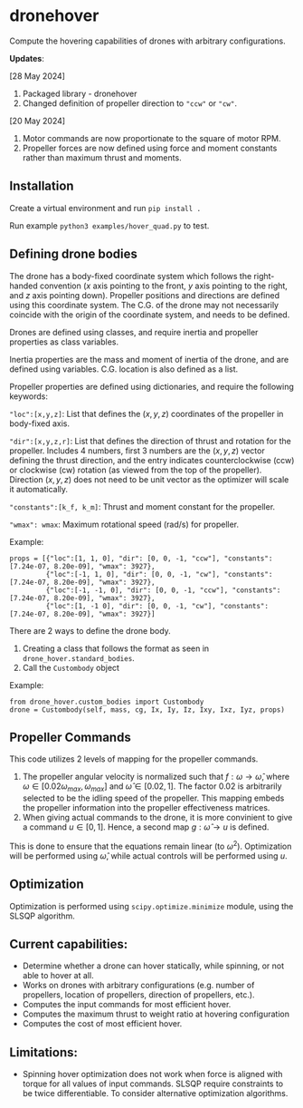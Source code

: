 # dronehover

Compute the hovering capabilities of drones with arbitrary configurations.

**Updates**:

[28 May 2024]
1. Packaged library - dronehover
2. Changed definition of propeller direction to `"ccw"` or `"cw"`.

[20 May 2024]
1. Motor commands are now proportionate to the square of motor RPM.
2. Propeller forces are now defined using force and moment constants rather than maximum thrust and moments.

## Installation
Create a virtual environment and run `pip install .`

Run example `python3 examples/hover_quad.py` to test.


## Defining drone bodies
The drone has a body-fixed coordinate system which follows the right-handed convention ($x$ axis pointing to the front, $y$ axis pointing to the right, and $z$ axis pointing down). Propeller positions and directions are defined using this coordinate system. The C.G. of the drone may not necessarily coincide with the origin of the coordinate system, and needs to be defined.

Drones are defined using classes, and require inertia and propeller properties as class variables.

Inertia properties are the mass and moment of inertia of the drone, and are defined using variables. C.G. location is also defined as a list.

Propeller properties are defined using dictionaries, and require the following keywords:

`"loc":[x,y,z]`: List that defines the $(x,y,z)$ coordinates of the propeller in body-fixed axis.

`"dir":[x,y,z,r]`: List that defines the direction of thrust and rotation for the propeller. Includes 4 numbers, first 3 numbers are the $(x,y,z)$ vector defining the thrust direction, and the entry indicates counterclockwise (ccw) or clockwise (cw) rotation (as viewed from the top of the propeller). Direction $(x,y,z)$ does not need to be unit vector as the optimizer will scale it automatically.

`"constants":[k_f, k_m]`: Thrust and moment constant for the propeller.

`"wmax": wmax`: Maximum rotational speed (rad/s) for propeller.

Example: 

    props = [{"loc":[1, 1, 0], "dir": [0, 0, -1, "ccw"], "constants": [7.24e-07, 8.20e-09], "wmax": 3927},
             {"loc":[-1, 1, 0], "dir": [0, 0, -1, "cw"], "constants": [7.24e-07, 8.20e-09], "wmax": 3927},
             {"loc":[-1, -1, 0], "dir": [0, 0, -1, "ccw"], "constants": [7.24e-07, 8.20e-09], "wmax": 3927},
             {"loc":[1, -1 0], "dir": [0, 0, -1, "cw"], "constants": [7.24e-07, 8.20e-09], "wmax": 3927}]

There are 2 ways to define the drone body.
1. Creating a class that follows the format as seen in `drone_hover.standard_bodies`.
2. Call the `Custombody` object

Example:

    from drone_hover.custom_bodies import Custombody
    drone = Custombody(self, mass, cg, Ix, Iy, Iz, Ixy, Ixz, Iyz, props)

## Propeller Commands

This code utilizes 2 levels of mapping for the propeller commands.
1. The propeller angular velocity is normalized such that $f:\omega \rightarrow \hat{\omega}$, where $\omega \in [0.02\omega_{max}, \omega_{max}]$ and $\hat{\omega} \in [0.02, 1]$. The factor 0.02 is arbitrarily selected to be the idling speed of the propeller. This mapping embeds the propeller information into the propeller effectiveness matrices. 
2. When giving actual commands to the drone, it is more convinient to give a command $u \in [0,1]$. Hence, a second map $g:\hat{\omega} \rightarrow u$ is defined.

This is done to ensure that the equations remain linear (to $\omega^2$). Optimization will be performed using $\hat{\omega}$, while actual controls will be performed using $u$.

## Optimization

Optimization is performed using `scipy.optimize.minimize` module, using the SLSQP algorithm.

## Current capabilities: 

- Determine whether a drone can hover statically, while spinning, or not able to hover at all.
- Works on drones with arbitrary configurations (e.g. number of propellers, location of propellers, direction of propellers, etc.).
- Computes the input commands for most efficient hover.
- Computes the maximum thrust to weight ratio at hovering configuration
- Computes the cost of most efficient hover.

## Limitations:

- Spinning hover optimization does not work when force is aligned with torque for all values of input commands. SLSQP require constraints to be twice differentiable. To consider alternative optimization algorithms.
